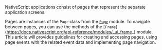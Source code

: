 NativeScript applications consist of pages that represent the separate application screens.

Pages are instances of the `Page` class from the [`Page`](https://docs.nativescript.org/api-reference/modules/_ui_page_) module. To navigate between pages, you can use the methods of the [`Frame`] (https://docs.nativescript.org/api-reference/modules/_ui_frame_) module. This article will provides guidelines for creating and accessing pages, using page events with the related event data and implementing page navigation.